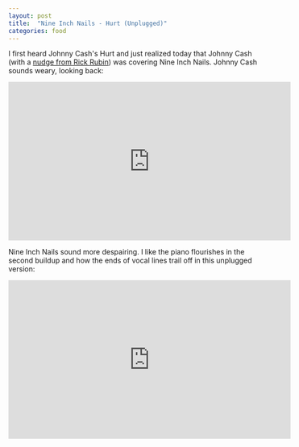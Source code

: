 ```yaml
---
layout: post
title:  "Nine Inch Nails - Hurt (Unplugged)"
categories: food
---
```


I first heard Johnny Cash's Hurt and just realized today that Johnny Cash (with
a [nudge from Rick
Rubin](http://www.rollingstone.com/music/lists/rick-rubin-my-life-in-21-songs-20160211/johnny-cash-hurt-2003-20160209))
was covering Nine Inch Nails.  Johnny Cash sounds weary, looking back:

<iframe width="560" height="315" src="https://www.youtube.com/embed/vt1Pwfnh5pc?rel=0" frameborder="0" allowfullscreen></iframe>

Nine Inch Nails sound more despairing.  I like the piano flourishes
in the second buildup and how the ends of vocal lines trail off in this
unplugged version:
<iframe width="560" height="315" src="https://www.youtube.com/embed/vQRmCy6LfjI?rel=0" frameborder="0" allowfullscreen></iframe>
